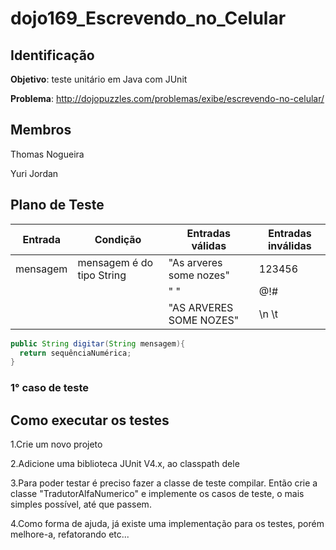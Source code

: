 # dojo169_Escrevendo_no_Celular

## Identificação
  **Objetivo**: teste unitário em Java com JUnit
 
  **Problema**: http://dojopuzzles.com/problemas/exibe/escrevendo-no-celular/
  
## Membros
  Thomas Nogueira
  
  Yuri Jordan
  
## Plano de Teste

| **Entrada** | **Condição** | **Entradas válidas** | **Entradas inválidas** | 
|-------------|--------------|----------------------|------------------------|
|mensagem|mensagem é do tipo String|"As arveres some nozes"|123456|
|||" "|@!#|
|||"AS ARVERES SOME NOZES"|\n \t|

```java
public String digitar(String mensagem){
  return sequênciaNumérica;
}
```

### 1° caso de teste

## Como executar os testes 

1.Crie um novo projeto

2.Adicione uma biblioteca JUnit V4.x, ao classpath dele

3.Para poder testar é preciso fazer a classe de teste compilar. Então crie a classe "TradutorAlfaNumerico" e implemente os casos de teste, o mais simples possível, até que passem.

4.Como forma de ajuda, já existe uma implementação para os testes, porém melhore-a, refatorando etc...
